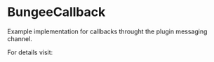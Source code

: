 # BungeeCallback
Example implementation for callbacks throught the plugin messaging channel.

For details visit:
